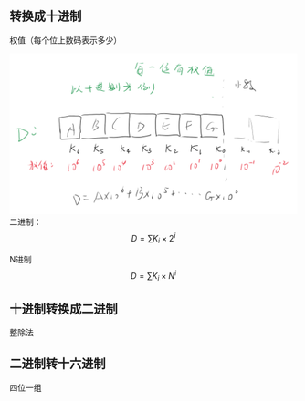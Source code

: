 ## 转换成十进制


权值（每个位上数码表示多少）


![Alt text](image-1.png)
二进制：
$$D = \sum K_i\times 2^i$$

N进制
$$D = \sum K_i\times N^i$$


## 十进制转换成二进制

整除法


## 二进制转十六进制

四位一组
